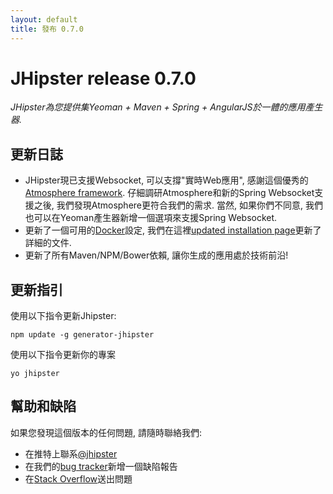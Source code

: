 ```yaml
---
layout: default
title: 發布 0.7.0
---
```


JHipster release 0.7.0
==================

*JHipster為您提供集Yeoman + Maven + Spring + AngularJS於一體的應用產生器.*

更新日誌
----------

- JHipster現已支援Websocket, 可以支撐"實時Web應用", 感謝這個優秀的[Atmosphere framework](http://async-io.org/). 仔細調研Atmosphere和新的Spring Websocket支援之後, 我們發現Atmosphere更符合我們的需求. 當然, 如果你們不同意, 我們也可以在Yeoman產生器新增一個選項來支援Spring Websocket.
- 更新了一個可用的[Docker](https://www.docker.io/)設定, 我們在這裡[updated installation page](/installation/)更新了詳細的文件.
- 更新了所有Maven/NPM/Bower依賴, 讓你生成的應用處於技術前沿!

更新指引
------------

使用以下指令更新Jhipster:

```
npm update -g generator-jhipster
```

使用以下指令更新你的專案

```
yo jhipster
```

幫助和缺陷
--------------

如果您發現這個版本的任何問題, 請隨時聯絡我們:

- 在推特上聯系[@jhipster](https://twitter.com/jhipster)
- 在我們的[bug tracker](https://github.com/jhipster/generator-jhipster/issues?state=open)新增一個缺陷報告
- 在[Stack Overflow](http://stackoverflow.com/tags/jhipster/info)送出問題
